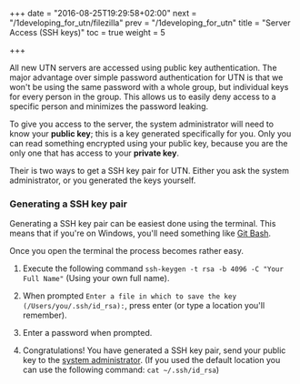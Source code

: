 +++
date = "2016-08-25T19:29:58+02:00"
next = "/1developing_for_utn/filezilla"
prev = "/1developing_for_utn"
title = "Server Access (SSH keys)"
toc = true
weight = 5

+++

All new UTN servers are accessed using public key authentication. The major
advantage over simple password authentication for UTN is that we won't be using
the same password with a whole group, but individual keys for every person in
the group. This allows us to easily deny access to a specific person and
minimizes the password leaking.

To give you access to the server, the system administrator will need to know
your **public key**; this is a key generated specifically for you. Only you can
read something encrypted using your public key, because you are the only one
that has access to your **private key**.

Their is two ways to get a SSH key pair for UTN. Either you ask the system
administrator, or you generated the keys yourself.

### Generating a SSH key pair

Generating a SSH key pair can be easiest done using the terminal. This means
that if you're on Windows, you'll need something like [Git
Bash](https://git-scm.com/downloads).

Once you open the terminal the process becomes rather easy.

1. Execute the following command `ssh-keygen -t rsa -b 4096 -C "Your Full Name"`
(Using your own full name).

2. When prompted `Enter a file in which to save the key
(/Users/you/.ssh/id_rsa):`, press enter (or type a location you'll remember).

3. Enter a password when prompted.

4. Congratulations! You have generated a SSH key pair, send your public key to
the [system administrator](mailto:admin@utn.se). (If you used the default
location you can use the following command: `cat ~/.ssh/id_rsa`)
